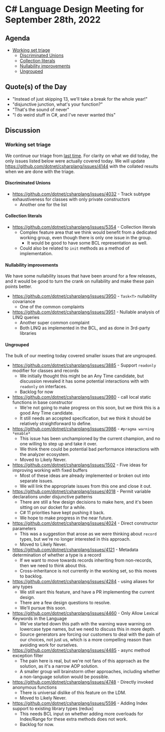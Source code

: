 # C# Language Design Meeting for September 28th, 2022

## Agenda

- [Working set triage](#working-set-triage)
    - [Discriminated Unions](#discriminated-unions)
    - [Collection literals](#collection-literals)
    - [Nullability improvements](#nullability-improvements)
    - [Ungrouped](#ungrouped)

## Quote(s) of the Day

- "Instead of just skipping 13, we'll take a break for the whole year!"
- "disjunctive junction, what's your function?"
- "That's the sound of never"
- "I do weird stuff in C#, and I've never wanted this"

## Discussion

### Working set triage

We continue our triage from [last time](LDM-2022-09-26.md). For clarity on what we did today, the only issues listed below were actually covered today. We will update
https://github.com/dotnet/csharplang/issues/4144 with the collated results when we are done with the triage.

#### Discriminated Unions

* https://github.com/dotnet/csharplang/issues/4032 - Track subtype exhaustiveness for classes with only private constructors
    * Another one for the list

#### Collection literals

* https://github.com/dotnet/csharplang/issues/5354 - Collection literals
    * Complex feature area that we think would benefit from a dedicated working group, even though there is only one issue in the group.
        * It would be good to have some BCL representation as well.
    * Could also be related to `init` methods as a method of implementation.

#### Nullability improvements

We have some nullability issues that have been around for a few releases, and it would be good to turn the crank on nullability and make these pain points better.

* https://github.com/dotnet/csharplang/issues/3950 - `Task<T>` nullability covariance
    * One of the common complaints
* https://github.com/dotnet/csharplang/issues/3951 - Nullable analysis of LINQ queries
    * Another super common complaint
    * Both LINQ as implemented in the BCL, and as done in 3rd-party libraries

#### Ungrouped

The bulk of our meeting today covered smaller issues that are ungrouped.

* https://github.com/dotnet/csharplang/issues/3885 - Support `readonly` modifier for classes and records
    * We initially thought this might be an Any Time candidate, but discussion revealed it has some potential interactions with with `readonly` on interfaces.
    * Backlog for now
* https://github.com/dotnet/csharplang/issues/3980 - call local static functions in base constructor
    * We're not going to make progress on this soon, but we think this is a good Any Time candidate.
    * It still needs an accepted specification, but we think it should be relatively straightforward to define.
* https://github.com/dotnet/csharplang/issues/3986 - `#pragma warning *enable*`
    * This issue has been unchampioned by the current champion, and no one willing to step up and take it over.
    * We think there could be potential bad performance interactions with the analyzer ecosystem.
    * Moved to Likely Never.
* https://github.com/dotnet/csharplang/issues/1502 - Five ideas for improving working with fixed buffers
    * Most of these ideas are already implemented or broken out into separate issues.
    * We will link the appropriate issues from this one and close it out.
* https://github.com/dotnet/csharplang/issues/4018 - Permit variable declarations under disjunctive patterns
    * There are still a few design decisions to make here, and it's been sitting on our docket for a while.
    * C# 11 priorities have kept pushing it back.
    * We hope to make progress in the near future.
* https://github.com/dotnet/csharplang/issues/4024 - Direct constructor parameters
    * This was a suggestion that arose as we were thinking about `record` types, but we're no longer interested in this approach.
    * Moved to Likely Never.
* https://github.com/dotnet/csharplang/issues/4121 - Metadata determination of whether a type is a record
    * If we want to move towards records inheriting from non-records, then we need to think about this.
    * Cross-inheritance is not currently in the working set, so this moves to backlog.
* https://github.com/dotnet/csharplang/issues/4284 - using aliases for any types
    * We still want this feature, and have a PR implementing the current design.
    * There are a few design questions to resolve.
    * We'll pursue this soon.
* https://github.com/dotnet/csharplang/issues/4460 - Only Allow Lexical Keywords in the Language
    * We've started down this path with the warning wave warning on lowercase type names, but we need to discuss this in more depth.
    * Source generators are forcing our customers to deal with the pain of our choices, not just us, which is a more compelling reason than avoiding work for ourselves.
* https://github.com/dotnet/csharplang/issues/4485 - async method exception filter
    * The pain here is real, but we're not fans of this approach as the solution, as it's a narrow AOP solution.
    * A smaller group will brainstorm other approaches, including whether a non-language solution would be possible.
* https://github.com/dotnet/csharplang/issues/4748 - Directly invoked anonymous functions
    * There is universal dislike of this feature on the LDM.
    * Moved to Likely Never.
* https://github.com/dotnet/csharplang/issues/5596 - Adding Index support to existing library types (redux)
    * This needs BCL input on whether adding more overloads for Index/Range for these extra methods does not work.
    * Backlog for now.
